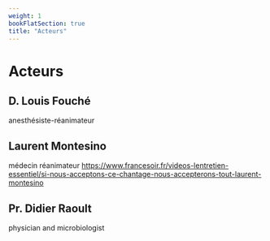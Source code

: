 ```yaml
---
weight: 1
bookFlatSection: true
title: "Acteurs"
---
```


# Acteurs

## D. Louis Fouché
anesthésiste-réanimateur
## Laurent Montesino
médecin réanimateur
https://www.francesoir.fr/videos-lentretien-essentiel/si-nous-acceptons-ce-chantage-nous-accepterons-tout-laurent-montesino
## Pr. Didier Raoult
physician and microbiologist
